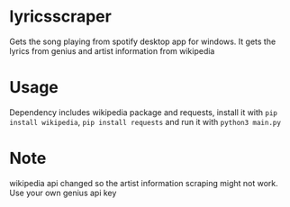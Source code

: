 # lyricsscraper
Gets the song playing from spotify desktop app for windows. It gets the lyrics from genius and artist information from wikipedia
# Usage
Dependency includes wikipedia package and requests, install it with `pip install wikipedia`, `pip install requests`
and run it with `python3 main.py`
# Note
wikipedia api changed so the artist information scraping might not work. 
Use your own genius api key
